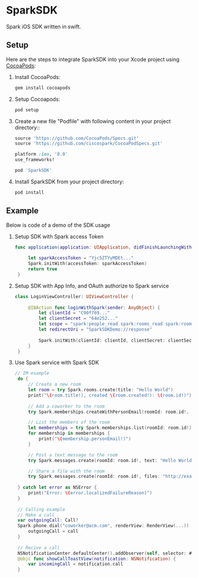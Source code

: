 # SparkSDK

Spark iOS SDK written in swift.

## Setup
Here are the steps to integrate SparkSDK into your Xcode project using [CocoaPods](http://cocoapods.org):

1. Install CocoaPods:
    ```bash
    gem install cocoapods
    ```

1. Setup Cocoapods:
    ```bash
    pod setup
    ```

1. Create a new file "Podfile" with following content in your project directory::

    ```ruby
    source 'https://github.com/CocoaPods/Specs.git'
    source 'https://github.com/ciscospark/CocoaPodSpecs.git'
    
    platform :ios, '8.0'
    use_frameworks!
    
    pod 'SparkSDK'
    ```

1. Install SparkSDK from your project directory:

    ```bash
    pod install
    ```

## Example
Below is code of a demo of the SDK usage

1. Setup SDK with Spark access Token 
   ```swift
   func application(application: UIApplication, didFinishLaunchingWithOptions launchOptions: [NSObject: AnyObject]?) -> Bool {
        
        let sparkAccessToken = "Yjc5ZTYyMDEt..."
        Spark.initWith(accessToken: sparkAccessToken)
        return true
    }
   ```
1. Setup SDK with App Info, and OAuth authorize to Spark service
   ```swift
   class LoginViewController: UIViewController {
    
        @IBAction func loginWithSpark(sender: AnyObject) {
            let clientId = "C90f769..."
            let clientSecret = "64e252..."
            let scope = "spark:people_read spark:rooms_read spark:rooms_write spark:memberships_read spark:memberships_write spark:messages_read spark:messages_write"
            let redirectUri = "SparkSDKDemo://response"
            
            Spark.initWith(clientId: clientId, clientSecret: clientSecret, scope: scope, redirectUri: redirectUri, controller: self)
        }
    }
    ```

1. Use Spark service with Spark SDK
    
   ```swift
   // IM example
    do {
        // Create a new room
        let room = try Spark.rooms.create(title: "Hello World")
        print("\(room.title!), created \(room.created!): \(room.id!)")
        
        // Add a coworker to the room
        try Spark.memberships.createWithPersonEmail(roomId: room.id!, personEmail: "coworker@acm.com")

        // List the members of the room
        let memberships = try Spark.memberships.list(roomId: room.id!)
        for membership in memberships {
            print("\(membership.personEmail!)")
        }

        // Post a text message to the room
        try Spark.messages.create(roomId: room.id!, text: "Hello World")

        // Share a file with the room
        try Spark.messages.create(roomId: room.id!, files: "http://example.com/hello_world.jpg")
        
    } catch let error as NSError {
        print("Error: \(error.localizedFailureReason)")
    }
    
    // Calling example
    // Make a call
    var outgoingCall: Call?
    Spark.phone.dial("coworker@acm.com", renderView: RenderView(...)) { call in
        outgoingCall = call
    }
    
    // Recive a call
    NSNotificationCenter.defaultCenter().addObserver(self, selector: #selector(showCallToastView(_:)), name: Notifications.Phone.Incoming, ...)
    @objc func showCallToastView(notification: NSNotification) {
        var incomingCall = notification.call
    }
    ```
